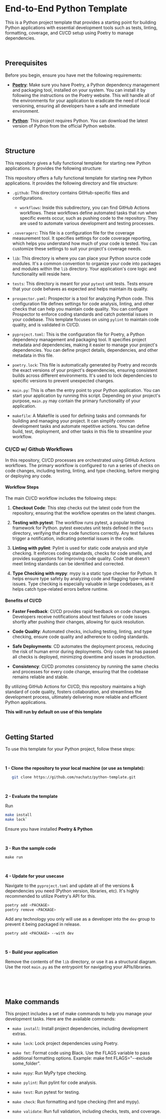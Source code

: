 # End-to-End Python Template

This is a Python project template that provides a starting point for building Python applications with essential development tools such as tests, linting, formatting, coverage, and CI/CD setup using Poetry to manage dependencies.

&nbsp; 
## Prerequisites

Before you begin, ensure you have met the following requirements:

- **[Poetry](https://python-poetry.org/)**: Make sure you have Poetry, a Python dependency management and packaging tool, installed on your system. You can install it by following the instructions on the Poetry website. This will handle all of the environments for your application to eradicate the need of local versioning, ensuring all developers have a safe and immediate environment.

- **[Python](https://www.python.org/downloads/)**: This project requires Python. You can download the latest version of Python from the official Python website.

&nbsp; 
## Structure

This repository gives a fully functional template for starting new Python applications. It provides the following structure:


This repository offers a fully functional template for starting new Python applications. It provides the following directory and file structure:

- `.github`: This directory contains GitHub-specific files and configurations.

  - `workflows`: Inside this subdirectory, you can find GitHub Actions workflows. These workflows define automated tasks that run when specific events occur, such as pushing code to the repository. They are used to automate various development and testing processes.

- `.coveragerc`: This file is a configuration file for the coverage measurement tool. It specifies settings for code coverage reporting, which helps you understand how much of your code is tested. You can customize these settings to suit your project's coverage needs.

- `lib`: This directory is where you can place your Python source code modules. It's a common convention to organize your code into packages and modules within the `lib` directory. Your application's core logic and functionality will reside here.

- `tests`: This directory is meant for your `pytest` unit tests.  Tests ensure that your code behaves as expected and helps maintain its quality.

- `prospector.yaml`: Prospector is a tool for analyzing Python code. This configuration file defines settings for code analysis, linting, and other checks that can help you maintain code quality. You can configure Prospector to enforce coding standards and catch potential issues in your codebase. This template focuses on using `pylint` to maintain code quality, and is validated in CI/CD.

- `pyproject.toml`: This is the configuration file for Poetry, a Python dependency management and packaging tool. It specifies project metadata and dependencies, making it easier to manage your project's dependencies. You can define project details, dependencies, and other metadata in this file.

- `poetry.lock`: This file is automatically generated by Poetry and records the exact versions of your project's dependencies, ensuring consistent builds across different environments. It's used to lock dependencies to specific versions to prevent unexpected changes.

- `main.py`: This is often the entry point to your Python application. You can start your application by running this script. Depending on your project's purpose, `main.py` may contain the primary functionality of your application.

- `makefile`: A Makefile is used for defining tasks and commands for building and managing your project. It can simplify common development tasks and automate repetitive actions. You can define build, test, deployment, and other tasks in this file to streamline your workflow.


### CI/CD w/ Github Workflows

In this repository, CI/CD processes are orchestrated using GitHub Actions workflows. The primary workflow is configured to run a series of checks on code changes, including testing, linting, and type checking, before merging or deploying any code.
#### Workflow Steps

The main CI/CD workflow includes the following steps:

1. **Checkout Code**: This step checks out the latest code from the repository, ensuring that the workflow operates on the latest changes.

2. **Testing with pytest**: The workflow runs pytest, a popular testing framework for Python. pytest executes unit tests defined in the `tests` directory, verifying that the code functions correctly. Any test failures trigger a notification, indicating potential issues in the code.

3. **Linting with pylint**: Pylint is used for static code analysis and style checking. It enforces coding standards, checks for code smells, and provides suggestions for improving code quality. Code that doesn't meet linting standards can be identified and corrected.

4. **Type Checking with mypy**: mypy is a static type checker for Python. It helps ensure type safety by analyzing code and flagging type-related issues. Type checking is especially valuable in large codebases, as it helps catch type-related errors before runtime.

#### Benefits of CI/CD

- **Faster Feedback**: CI/CD provides rapid feedback on code changes. Developers receive notifications about test failures or code issues shortly after pushing their changes, allowing for quick resolution.

- **Code Quality**: Automated checks, including testing, linting, and type checking, ensure code quality and adherence to coding standards.

- **Safe Deployments**: CD automates the deployment process, reducing the risk of human error during deployments. Only code that has passed all checks is deployed, minimizing downtime and issues in production.

- **Consistency**: CI/CD promotes consistency by running the same checks and processes for every code change, ensuring that the codebase remains reliable and stable.

By utilizing GitHub Actions for CI/CD, this repository maintains a high standard of code quality, fosters collaboration, and streamlines the development process, ultimately delivering more reliable and efficient Python applications.


**This will run by default on use of this template**

&nbsp; 
## Getting Started

To use this template for your Python project, follow these steps:

&nbsp; 

**1 - Clone the repository to your local machine (or use as template):**
```bash
   git clone https://github.com/nachatz/python-template.git
```


&nbsp; 

**2 - Evaluate the template**

Run 
```bash
make install
make lock`
```

Ensure you have installed **Poetry & Python**

&nbsp; 

**3 - Run the sample code**

`make run`

&nbsp; 

**4 - Update for your usecase**

Navigate to the `pyproject.toml` and update all of the versions & dependencies you need (Python version, libraries, etc). It's highly recommended to utilize Poetry's API for this.

```bash
poetry add <PACKAGE>
poetry remove <PACKAGE>
```

Add any technology you only will use as a developer into the `dev` group to prevent it being packaged in release.

`poetry add <PACKAGE> --with dev`

&nbsp; 

**5 - Build your application**

Remove the contents of the `lib` directory, or use it as a structural diagram. Use the root `main.py` as the entrypoint for navigating your APIs/libraries.

&nbsp; 

&nbsp; 

## Make commands

This project includes a set of make commands to help you manage your development tasks. Here are the available commands:


- `make install`: Install project dependencies, including development extras.

- `make lock`: Lock project dependencies using Poetry.

- `make fmt`: Format code using Black. Use the FLAGS variable to pass additional formatting options. Example: make fmt FLAGS="--exclude some_folder".

- `make mypy`: Run MyPy type checking.

- `make pylint`: Run pylint for code analysis.

- `make test`: Run pytest for testing.

- `make check`: Run formatting and type checking (fmt and mypy).

- `make validate`: Run full validation, including checks, tests, and coverage.